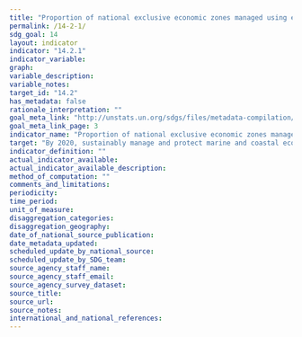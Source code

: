 ```yaml
---
title: "Proportion of national exclusive economic zones managed using ecosystem-based approaches"
permalink: /14-2-1/
sdg_goal: 14
layout: indicator
indicator: "14.2.1"
indicator_variable: 
graph: 
variable_description: 
variable_notes: 
target_id: "14.2"
has_metadata: false
rationale_interpretation: ""
goal_meta_link: "http://unstats.un.org/sdgs/files/metadata-compilation/Metadata-Goal-14.pdf"
goal_meta_link_page: 3
indicator_name: "Proportion of national exclusive economic zones managed using ecosystem-based approaches"
target: "By 2020, sustainably manage and protect marine and coastal ecosystems to avoid significant adverse impacts, including by strengthening their resilience, and take action for their restoration in order to achieve healthy and productive oceans."
indicator_definition: ""
actual_indicator_available: 
actual_indicator_available_description: 
method_of_computation: ""
comments_and_limitations: 
periodicity: 
time_period: 
unit_of_measure: 
disaggregation_categories: 
disaggregation_geography: 
date_of_national_source_publication: 
date_metadata_updated: 
scheduled_update_by_national_source: 
scheduled_update_by_SDG_team: 
source_agency_staff_name: 
source_agency_staff_email: 
source_agency_survey_dataset: 
source_title: 
source_url: 
source_notes: 
international_and_national_references: 
---
```


